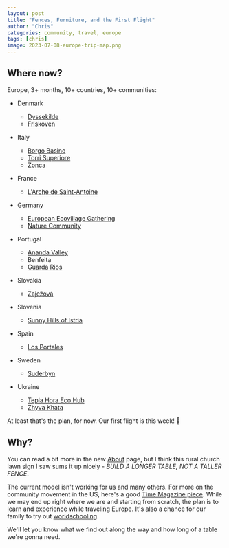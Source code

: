 ```yaml
---
layout: post
title: "Fences, Furniture, and the First Flight"
author: "Chris"
categories: community, travel, europe
tags: [chris]
image: 2023-07-08-europe-trip-map.png
---
```


## Where now?

Europe, 3+ months, 10+ countries, 10+ communities:

- Denmark
   - [Dyssekilde](http://www.dyssekilde.dk/uk)
   - [Friskoven](https://www.friskoven.dk/en)

- Italy
   - [Borgo Basino](https://borgobasino.org/)
   - [Torri Superiore](https://php7.torri-superiore.org/en/home/)
   - [Zonca](https://www.zonca.info/)

- France
   - [L'Arche de Saint-Antoine](https://www.arche-sta.com/)

- Germany
   - [European Ecovillage Gathering](https://ecovillagegathering.org/)
   - [Nature Community](https://nature.community/)

- Portugal
   - [Ananda Valley](https://anandavalley.org/)
   - Benfeita
   - [Guarda Rios](https://ecoaldeia.wixsite.com/guardarios/the-vision)

- Slovakia
   - [Zaježová](https://zajezka.sk/)

- Slovenia
   - [Sunny Hills of Istria](https://soncnigrici-istra.eu/)

- Spain
   - [Los Portales](https://losportales.net/index.html)

- Sweden
   - [Suderbyn](https://suderbyn.se/)

- Ukraine
   - [Tepla Hora Eco Hub](https://teplagora.org/)
   - [Zhyva Khata](https://genukraine.com.ua/index.php/en/ecovillages/240-zhyva-khata-family-project)

At least that's the plan, for now. Our first flight is this week! 🚀


## Why?

You can read a bit more in the new [About](/about.html) page, but I think this rural church lawn sign I saw sums it up nicely - *BUILD A LONGER TABLE, NOT A TALLER FENCE*.

The current model isn't working for us and many others. For more on the community movement in the US, here's a good [Time Magazine piece](https://time.com/intentional-communities/). While we may end up right where we are and starting from scratch, the plan is to learn and experience while traveling Europe. It's also a chance for our family to try out [worldschooling](https://www.time4learning.com/homeschooling-styles/worldschooling.html#:~:text=Worldschooling%20is%20an%20educational%20movement,(ren)'s%20education.).

We'll let you know what we find out along the way and how long of a table we're gonna need.